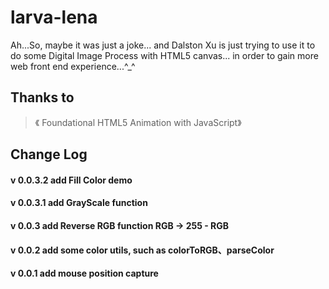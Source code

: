 larva-lena
==========

Ah...So, maybe it was just a joke... and Dalston Xu is just trying to use it to do some Digital Image Process with HTML5 canvas... in order to gain more web front end experience...^_^


## Thanks to
> 《 Foundational HTML5 Animation with JavaScript》 

## Change Log
#### v 0.0.3.2 add Fill Color demo
#### v 0.0.3.1 add GrayScale function
#### v 0.0.3 add Reverse RGB function RGB -> 255 - RGB
#### v 0.0.2 add some color utils, such as colorToRGB、parseColor
#### v 0.0.1 add mouse position capture